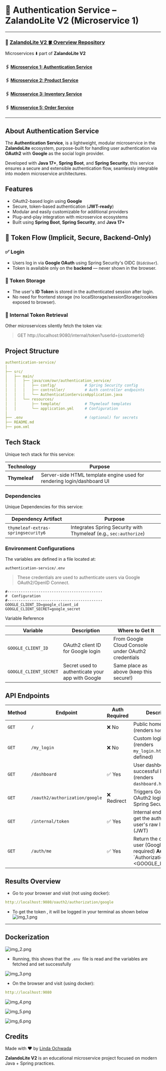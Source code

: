 # 🔐  Authentication Service – ZalandoLite V2 (Microservice 1)

---

###   🔗 [ZalandoLite V2  🍀 Overview Repository ](https://github.com/Ochwada/ZalandoLiteV2-MicroservicesArchitecture)
Microservices ⬇️ part of **ZalandoLite V2**
#### 🖇️ [Microservice 1: Authentication Service](https://github.com/Ochwada/ZalandoLiteV2-authentication)
#### 🖇️ [Microservice 2: Product Service](https://github.com/reyhanovelek/ZalandoLiteV2-Product)
#### 🖇️ [Microservice 3: Inventory Service](https://github.com/Ochwada/ZalandoLiteV2-inventory)
#### 🖇️ [Microservice 5: Order Service](https://github.com/Ochwada/ZalandoLiteV2-order)

--- 
##  About Authentication Service

The  **Authentication Service**, is a lightweight, modular microservice in the **ZalandoLite** ecosystem, purpose-built 
for handling user authentication via **OAuth2** with **Google** as the social login provider.

Developed with **Java 17+**, **Spring Boot**, and **Spring Security**, this service ensures a secure and extensible 
authentication flow, seamlessly integrable into modern microservice architectures.


##  Features

- OAuth2-based login using **Google**
- Secure, token-based authentication (**JWT-ready**)
- Modular and easily customizable for additional providers
- Plug-and-play integration with microservice ecosystems
- Built using **Spring Boot**, **Spring Security**, and **Java 17+**

## 🔁 Token Flow (Implicit, Secure, Backend-Only)

### ✅ Login

- Users log in via **Google OAuth** using Spring Security's OIDC (`OidcUser`).
- Token is available only on the **backend** — never shown in the browser.

### 🧠 Token Storage

- The user's **ID Token** is stored in the authenticated session after login.
- No need for frontend storage (no localStorage/sessionStorage/cookies exposed to browser).

### 🔄 Internal Token Retrieval

Other microservices silently fetch the token via:

> GET  http://localhost:9080/internal/token?userId={customerId}


## Project Structure
```yaml
authentication-service/
│
├── src/
│   ├── main/
│   │   ├── java/com/owr/authentication_service/
│   │   │   ├── config/             # Spring Security config
│   │   │   ├── controller/         # Auth controller endpoints
│   │   │   └── AuthenticationServiceApplication.java
│   │   └── resources/
│   │       ├── template/           # Thymeleaf templates
│   │       └── application.yml     # Configuration
│
├── .env                            # (optional) for secrets
├── README.md
├── pom.xml

```

## Tech Stack 
Unique tech stack  for this service:

| Technology          | Purpose                                                                      |
|---------------------|------------------------------------------------------------------------------|
| **Thymeleaf**       | Server-side HTML template engine used for rendering login/dashboard UI       |


### Dependencies
Unique Dependencies for this service: 

| Dependency Artifact                 | Purpose                                                                 |
|-------------------------------------|-------------------------------------------------------------------------|
| `thymeleaf-extras-springsecurity6`  | Integrates Spring Security with Thymeleaf (e.g., `sec:authorize`)       |



### Environment Configurations
The variables are defined  in a file located at:
```.dotenv
authentication-service/.env
```
> These credentials are used to authenticate users via Google OAuth2/OpenID Connect.

```.dotenv
#-------------------------------------------
#  Configuration
#-------------------------------------------
GOOGLE_CLIENT_ID=google_client_id
GOOGLE_CLIENT_SECRET=google_secret
```

Variable Reference

| Variable               | Description                                      | Where to Get It                                    |
|------------------------|--------------------------------------------------|----------------------------------------------------|
| `GOOGLE_CLIENT_ID`     | OAuth2 client ID for Google login                | From Google Cloud Console under OAuth2 credentials |
| `GOOGLE_CLIENT_SECRET` | Secret used to authenticate your app with Google | Same place as above (keep this secure!)            |


## API Endpoints
| Method | Endpoint                       | Auth Required | Description                                                                                           |
|--------|--------------------------------|---------------|-------------------------------------------------------------------------------------------------------|
| `GET`  | `/`                            | ❌ No          | Public home page (renders `home.html`)                                                                |
| `GET`  | `/my_login`                    | ❌ No          | Custom login page (renders `my_login.html` if defined)                                                |
| `GET`  | `/dashboard`                   | ✅ Yes         | User dashboard after successful login (renders `dashboard.html`)                                      |
| `GET`  | `/oauth2/authorization/google` | ❌ Redirect    | Triggers Google OAuth2 login via Spring Security                                                      |
| `GET`  | `/internal/token`              | ✅ Yes         | Internal endpoint to get the authenticated user's raw ID Token (JWT)                                  |
| `GET`  | `/auth/me`                     | ✅ Yes         | Return the current user (Google ID token required) **Auth:** `Authorization: Bearer <GOOGLE_ID_TOKEN> |`
                       


## Results Overview
- Go to your browser and visit (not using docker):
```yaml
http://localhost:9080/oauth2/authorization/google
```


- To get the token , it will be logged in your terminal as shown below
![img_1.png](assets/img_1.png)
---

## Dockerization

![img_2.png](assets/img_2.png)

 - Running, this shows that the `.env `file is read  and the variables are fetched  and set successfully

![img_3.png](assets/img_3.png)

- On the browser and visit (using docker):
```yaml
http://localhost:9080
```
![img_4.png](assets/img_4.png)

![img_5.png](assets/img_5.png)

![img_6.png](assets/img_6.png)
## Credits
Made with ❤️ by [Linda Ochwada](https://www.linkedin.com/in/ochwada-l-66630a36/)

**ZalandoLite V2** is an educational microservice project focused on modern Java + Spring practices.